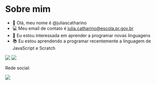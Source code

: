 # Sobre mim 

- 👋 Olá, meu nome é @juliascatharino
- 💻 Meu email de contato é julia.catharino@escola.pr.gov.br
- 👀 Eu estou interessada em aprender a programar novas linguagens 
- 📚 Eu estou aprendendo a programar recentemente a linguagem de JavaScript e Scratch

</div>

![](https://img.shields.io/badge/JavaScript-323330?style=for-the-badge&logo=javascript&logoColor=F7DF1E)
![](https://img.shields.io/badge/Scratch-4D97FF?style=for-the-badge&logo=Scratch&logoColor=white)

Rede social:

<a href="https://instagram.com/jcatharino5" target="_blank"><img src="https://img.shields.io/badge/-Instagram-%23E4405F?style=for-the-badge&logo=instagram&logoColor=white" target="_blank"></a>
</div>
